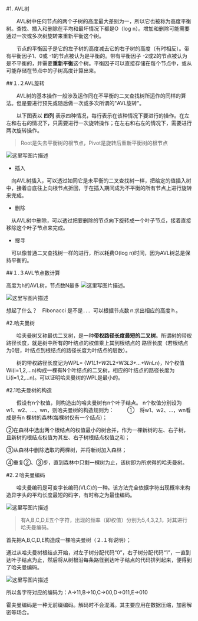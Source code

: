 #1. AVL树

　　AVL树中任何节点的两个子树的高度最大差别为一，所以它也被称为高度平衡树。查找、插入和删除在平均和最坏情况下都是O（log n）。增加和删除可能需要通过一次或多次树旋转来重新平衡这个树。

　　节点的平衡因子是它的左子树的高度减去它的右子树的高度（有时相反）。带有平衡因子1、0或 -1的节点被认为是平衡的。带有平衡因子 -2或2的节点被认为是不平衡的，并需要**重新平衡**这个树。平衡因子可以直接存储在每个节点中，或从可能存储在节点中的子树高度计算出来。

##１.２AVL旋转

　　AVL树的基本操作一般涉及运作同在不平衡的二叉查找树所运作的同样的算法。但是要进行预先或随后做一次或多次所谓的"AVL旋转"。

　　以下图表以 **四列** 表示四种情况，每行表示在该种情况下要进行的操作。在左左和右右的情况下，只需要进行一次旋转操作；在左右和右左的情况下，需要进行两次旋转操作。

> Root是失去平衡树的根节点，Pivot是旋转后重新平衡树的根节点

![这里写图片描述](http://img.blog.csdn.net/20160612143136956)

 - 插入

　向AVL树插入，可以透过如同它是未平衡的二叉查找树一样，把给定的值插入树中，接着自底往上向根节点折回，于在插入期间成为不平衡的所有节点上进行旋转来完成。

 - 删除

　从AVL树中删除，可以透过把要删除的节点向下旋转成一个叶子节点，接着直接移除这个叶子节点来完成。

 - 搜寻

　可以像普通二叉查找树一样的进行，所以耗费O(log n)时间，因为AVL树总是保持平衡的。

##１.３AVL节点数计算

高度为h的AVL树，节点数N最多 ![这里写图片描述](https://wikimedia.org/api/rest_v1/media/math/render/svg/f933ccc9d17f70cd03d6aa6fbf61b34a0d47ff62)。

![这里写图片描述](http://img.blog.csdn.net/20160612143832921)　

想起了什么？　Fibonacci 是不是．．．可以根据节点数ｎ求出相应的高度ｈ。


#2.哈夫曼树

　　哈夫曼树又称最优二叉树，是一种**带权路径长度最短的二叉树**。所谓树的带权路径长度，就是树中所有的叶结点的权值乘上其到根结点的 路径长度（若根结点为0层，叶结点到根结点的路径长度为叶结点的层数）。

　　树的带权路径长度记为WPL= (W1*L1+W2*L2+W3*L3+...+Wn*Ln)，N个权值Wi(i=1,2,...n)构成一棵有N个叶结点的二叉树，相应的叶结点的路径长度为Li(i=1,2,...n)。可以证明哈夫曼树的WPL是最小的。

#2.1哈夫曼树的构造

 　　假设有n个权值，则构造出的哈夫曼树有n个叶子结点。 n个权值分别设为 w1、w2、…、wn，则哈夫曼树的构造规则为：
 　　
①　将w1、w2、…，wn看成是有n 棵树的森林(每棵树仅有一个结点)；

②在森林中选出两个根结点的权值最小的树合并，作为一棵新树的左、右子树，且新树的根结点权值为其左、右子树根结点权值之和；

③从森林中删除选取的两棵树，并将新树加入森林；

④重复②、③步，直到森林中只剩一棵树为止，该树即为所求得的哈夫曼树。

#2.２哈夫曼编码

　　哈夫曼编码是可变字长编码(VLC)的一种。该方法完全依据字符出现概率来构造异字头的平均长度最短的码字，有时称之为最佳编码。

![这里写图片描述](http://img.blog.csdn.net/20160612151017097)　

> 有A,B,C,D,E五个字符，出现的频率（即权值）分别为5,4,3,2,1，对其进行哈夫曼编码。

首先把A,B,C,D,E构造成一棵哈夫曼树（２.１有说明）；

通过从哈夫曼树根结点开始，对左子树分配代码“0”，右子树分配代码“1”，一直到达叶子结点为止，然后将从树根沿每条路径到达叶子结点的代码排列起来，便得到了哈夫曼编码。

![这里写图片描述](http://img.blog.csdn.net/20160612151250872)　

所以各字符对应的编码为：A->11,B->10,C->00,D->011,E->010

霍夫曼编码是一种无前缀编码。解码时不会混淆。其主要应用在数据压缩，加密解密等场合。